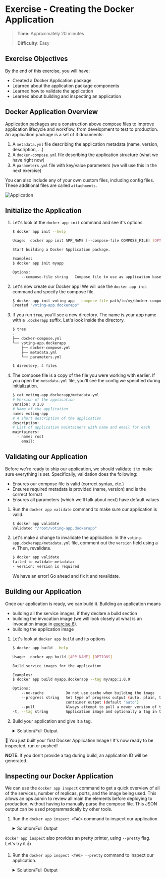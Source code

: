 # Exercise - Creating the Docker Application

> **Time**: Approximately 20 minutes
>
> **Difficulty**: Easy

## Exercise Objectives

By the end of this exercise, you will have:

- Created a Docker Application package
- Learned about the application package components
- Learned how to validate the application
- Learned about building and inspecting an application

## Docker Application Overview

Application packages are a construction above compose files to improve application lifecycle and workflow, from development to test to production. An application package is a set of 3 documents:

1. A `metadata.yml` file describing the application metadata (name, version, description, ...)
2. A `docker-compose.yml` file describing the application structure (what we have right now)
3. A `parameters.yml` file with key/value parameters (we will use this in the next exercise)

You can also include any of your own custom files, including config files. These additional files are called `attachments`.

![Application](application.png)

## Initialize the Application

1. Let's look at the `docker app init` command and see it's options.

    ```bash
    $ docker app init --help

    Usage:	docker app init APP_NAME [--compose-file COMPOSE_FILE] [OPTIONS]

    Start building a Docker Application package.

    Examples:
    $ docker app init myapp

    Options:
        --compose-file string   Compose file to use as application base (optional)
    ```

2. Let's now create our Docker app! We will use the `docker app init` command and specify the compose file.

    ```bash
    $ docker app init voting-app --compose-file path/to/my/docker-compose.yml
    Created "voting-app.dockerapp"
    ```

3. If you run `tree`, you'll see a new directory. The name is your app name with a `.dockerapp` suffix. Let's look inside the directory.

    ```bash
    $ tree
    .
    ├── docker-compose.yml
    └── voting-app.dockerapp
        ├── docker-compose.yml
        ├── metadata.yml
        └── parameters.yml

    1 directory, 4 files
    ```

4. The compose file is a copy of the file you were working with earlier. If you open the `metadata.yml` file, you'll see the config we specified during initialization.

    ```bash
    $ cat voting-app.dockerapp/metadata.yml
    # Version of the application
    version: 0.1.0
    # Name of the application
    name: voting-app
    # A short description of the application
    description: 
    # List of application maintainers with name and email for each
    maintainers:
      - name: root
        email: 
    ```

## Validating our Application

Before we're ready to ship our application, we should validate it to make sure everything is set. Specifically, validation does the following:

- Ensures our compose file is valid (correct syntax, etc.)
- Ensures required metadata is provided (name, version) and is the correct format
- Ensures all parameters (which we'll talk about next) have default values

1. Run the `docker app validate` command to make sure our application is valid.

    ```bash
    $ docker app validate
    Validated "/root/voting-app.dockerapp"
    ```

2. Let's make a change to invalidate the application. In the `voting-app.dockerapp/metadata.yml` file, comment out the `version` field using a `#`. Then, revalidate.

    ```bash
    $ docker app validate
    failed to validate metadata:
    - version: version is required
    ```

    We have an error! Go ahead and fix it and revalidate.

## Building our Application 

Once our application is ready, we can build it. Building an application means
- building all the service images, if they declare a build section
- building the invocation image (we will look closely at what is an invocation image in [exercise 6](../exercise_6#invocation-image)).
- building the application image

1. Let's look at `docker app build` and its options
    ```bash
    $ docker app build --help

    Usage:	docker app build [APP_NAME] [OPTIONS]

    Build service images for the application

    Examples:
    $ docker app build myapp.dockerapp --tag my/app:1.0.0

    Options:
        --no-cache          Do not use cache when building the image
        --progress string   Set type of progress output (auto, plain, tty). Use plain to show
                            container output (default "auto")
        --pull              Always attempt to pull a newer version of the image
    -t, --tag string        Application image and optionally a tag in the 'image:tag' format
    ```

2. Build your application and give it a tag.

    <details>
      <summary>Solution/Full Output</summary>

    ```bash
    $ docker app build voting-app.dockerapp --tag username/voting-app:0.1.0
    [+] Building 0.0s (6/6) FINISHED                                                                           
    => CACHED [internal] load remote build context                                                       0.0s
    => CACHED copy /context /                                                                            0.0s
    => [internal] load metadata for docker.io/docker/cnab-app-base:v0.8.0-222-gc9b862782a                0.0s
    => [1/2] FROM docker.io/docker/cnab-app-base:v0.8.0-222-gc9b862782a                                  0.0s
    => CACHED [2/2] COPY . .                                                                             0.0s
    => exporting to image                                                                                0.0s
    => => exporting layers                                                                               0.0s
    => => writing image sha256:89ed7688293f72d01706c501d7657e26c3097b33ae4d9cd8ad0853bbe813923b          0.0s
    Successfully built service images
    Successfully build docker.io/username/voting-app:0.1.0
    ```
    **NOTE**: The output may differ here.
    :warning: Replace `username` with your own Docker Hub nick handle.
    </details>
:tada: You just built your first Docker Application Image ! It's now ready to be inspected, run or pushed!

**NOTE**: If you don't provide a tag during build, an application ID will be generated.

## Inspecting our Docker Application

We can use the `docker app inspect` command to get a quick overview of all of the services, number of replicas, ports, and the image being used. This allows an ops admin to review all main the elements before deploying to production, without having to manually parse the compose file.
This JSON output can be used programmatically by other tools.

1. Run the `docker app inspect <TAG>` command to inspect our application.

    <details>
      <summary>Solution/Full Output</summary>

    ```bash
    $ docker app inspect username/voting-app:0.1.0
    {
        "Metadata": {
            "version": "0.1.0",
            "name": "voting-app",
            "maintainers": [
                {
                    "name": "djordjelukic"
                }
            ]
        },
        "Services": [
            {
                "Name": "db",
                "Image": "postgres:9.4",
                "Replicas": 1
            },
            {
                "Name": "proxy",
                "Image": "traefik",
                "Replicas": 1,
                "Ports": "5000,8080"
            },
            {
                "Name": "redis",
                "Image": "redis:alpine",
                "Replicas": 1
            },
            {
                "Name": "results",
                "Image": "mikesir87/examplevotingapp_result",
                "Replicas": 1
            },
            {
                "Name": "vote",
                "Image": "mikesir87/examplevotingapp_vote",
                "Replicas": 2
            },
            {
                "Name": "worker",
                "Image": "dockersamples/examplevotingapp_worker",
                "Replicas": 1
            }
        ],
        "Networks": [
            "backend",
            "frontend",
            "proxy"
        ]
    }
    ```
    </details>

`docker app inspect` also provides an pretty printer, using `--pretty` flag. Let's try it :thumbsup:
1. Run the `docker app inspect <TAG> --pretty` command to inspect our application.

    <details>
      <summary>Solution/Full Output</summary>

    ```bash
    $ docker app inspect myapp/voting-app:0.1.0 --pretty
    version: 0.1.0
    name: voting-app
    description: ""
    maintainers:
    - name: root
    email: ""


    Services (5) Replicas Ports Image
    ------------ -------- ----- -----
    db           1              postgres:9.4
    redis        1              redis:alpine
    results      1              mikesir87/examplevotingapp_result
    vote         2              mikesir87/examplevotingapp_vote
    worker       1              dockersamples/examplevotingapp_worker

    Networks (2)
    ------------
    backend
    frontend
    ```
    </details>